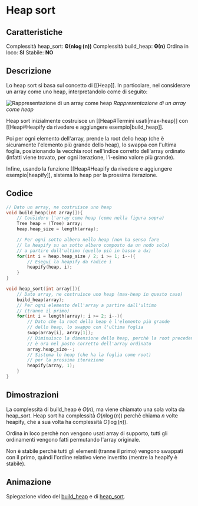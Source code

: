 # Heap sort
## Caratteristiche
Complessità heap_sort:  $\boldsymbol{\Theta(n\log(n))}$
Complessità build_heap: $\boldsymbol{\Theta(n)}$
Ordina in loco: **SI**
Stabile: **NO**

## Descrizione
Lo heap sort si basa sul concetto di [[Heap]]. In particolare, nel considerare un array come uno heap, interpretandolo come di seguito:

![Rappresentazione di un array come heap](https://www.geeksforgeeks.org/wp-content/uploads/binaryheap.png)
*Rappresentazione di un array come heap*

Heap sort inizialmente costruisce un [[Heap#Termini usati|max-heap]] con [[Heap#Heapify da rivedere e aggiungere esempio|build_heap]].

Poi per ogni elemento dell'array, prende la root dello heap (che è sicuramente l'elemento più grande dello heap), lo swappa con l'ultima foglia, posizionando la vecchia root nell'indice corretto dell'array ordinato (infatti viene trovato, per ogni iterazione, l'i-esimo valore più grande). 

Infine, usando la funzione [[Heap#Heapify da rivedere e aggiungere esempio|heapify]], sistema lo heap per la prossima iterazione.

## Codice
````c
// Dato un array, ne costruisce uno heap
void build_heap(int array[]){
	// Considero l'array come heap (come nella figura sopra)
	Tree heap = (Tree) array;
	heap.heap_size = length(array);

	// Per ogni sotto albero nello heap (non ha senso fare
	// la heapify su un sotto albero composto da un nodo solo)
	// a partire dall'ultimo (quello più in basso a dx)
	for(int i = heap.heap_size / 2; i >= 1; i--){
		// Esegui la heapify da radice i
		heapify(heap, i);
	}
}

void heap_sort(int array[]){
	// Dato array, ne costruisce uno heap (max-heap in questo caso)
	build_heap(array);
	// Per ogni elemento dell'array a partire dall'ultimo
	// (tranne il primo)
	for(int i = length(array); i >= 2; i--){
		// Dato che la root dello heap è l'elemento più grande
		// dello heap, lo swappo con l'ultima foglia
		swap(array[i], array[1]);
		// Diminuisco la dimensione dello heap, perchè la root precedente
		// è ora nel posto corretto dell'array ordinato
		array.heap_size--;
		// Sistema lo heap (che ha la foglia come root) 
		// per la prossima iterazione
		heapify(array, 1);
	}
}
````

## Dimostrazioni
La complessità di build_heap è $O(n)$, ma viene chiamato una sola volta da heap_sort.
Heap sort ha complessità $O(n\log(n))$ perchè chiama $n$ volte heapify, che a sua volta ha complessità $O(\log(n))$.

Ordina in loco perchè non vengono usati array di supporto, tutti gli ordinamenti vengono fatti permutando l'array originale.

Non è stabile perchè tutti gli elementi (tranne il primo) vengono swappati con il primo, quindi l'ordine relativo viene invertito (mentre la heapify è stabile).


## Animazione
Spiegazione video del [build_heap](https://www.youtube.com/watch?v=WsNQuCa_-PU) e di [heap_sort](https://www.youtube.com/watch?v=_bkow6IykGM).